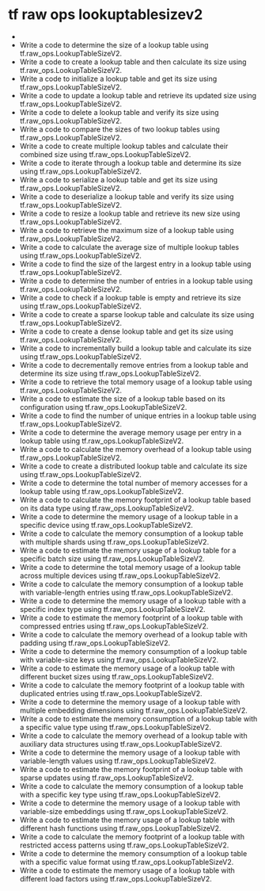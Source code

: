 # tf raw ops lookuptablesizev2

- 
- Write a code to determine the size of a lookup table using tf.raw_ops.LookupTableSizeV2.
- Write a code to create a lookup table and then calculate its size using tf.raw_ops.LookupTableSizeV2.
- Write a code to initialize a lookup table and get its size using tf.raw_ops.LookupTableSizeV2.
- Write a code to update a lookup table and retrieve its updated size using tf.raw_ops.LookupTableSizeV2.
- Write a code to delete a lookup table and verify its size using tf.raw_ops.LookupTableSizeV2.
- Write a code to compare the sizes of two lookup tables using tf.raw_ops.LookupTableSizeV2.
- Write a code to create multiple lookup tables and calculate their combined size using tf.raw_ops.LookupTableSizeV2.
- Write a code to iterate through a lookup table and determine its size using tf.raw_ops.LookupTableSizeV2.
- Write a code to serialize a lookup table and get its size using tf.raw_ops.LookupTableSizeV2.
- Write a code to deserialize a lookup table and verify its size using tf.raw_ops.LookupTableSizeV2.
- Write a code to resize a lookup table and retrieve its new size using tf.raw_ops.LookupTableSizeV2.
- Write a code to retrieve the maximum size of a lookup table using tf.raw_ops.LookupTableSizeV2.
- Write a code to calculate the average size of multiple lookup tables using tf.raw_ops.LookupTableSizeV2.
- Write a code to find the size of the largest entry in a lookup table using tf.raw_ops.LookupTableSizeV2.
- Write a code to determine the number of entries in a lookup table using tf.raw_ops.LookupTableSizeV2.
- Write a code to check if a lookup table is empty and retrieve its size using tf.raw_ops.LookupTableSizeV2.
- Write a code to create a sparse lookup table and calculate its size using tf.raw_ops.LookupTableSizeV2.
- Write a code to create a dense lookup table and get its size using tf.raw_ops.LookupTableSizeV2.
- Write a code to incrementally build a lookup table and calculate its size using tf.raw_ops.LookupTableSizeV2.
- Write a code to decrementally remove entries from a lookup table and determine its size using tf.raw_ops.LookupTableSizeV2.
- Write a code to retrieve the total memory usage of a lookup table using tf.raw_ops.LookupTableSizeV2.
- Write a code to estimate the size of a lookup table based on its configuration using tf.raw_ops.LookupTableSizeV2.
- Write a code to find the number of unique entries in a lookup table using tf.raw_ops.LookupTableSizeV2.
- Write a code to determine the average memory usage per entry in a lookup table using tf.raw_ops.LookupTableSizeV2.
- Write a code to calculate the memory overhead of a lookup table using tf.raw_ops.LookupTableSizeV2.
- Write a code to create a distributed lookup table and calculate its size using tf.raw_ops.LookupTableSizeV2.
- Write a code to determine the total number of memory accesses for a lookup table using tf.raw_ops.LookupTableSizeV2.
- Write a code to calculate the memory footprint of a lookup table based on its data type using tf.raw_ops.LookupTableSizeV2.
- Write a code to determine the memory usage of a lookup table in a specific device using tf.raw_ops.LookupTableSizeV2.
- Write a code to calculate the memory consumption of a lookup table with multiple shards using tf.raw_ops.LookupTableSizeV2.
- Write a code to estimate the memory usage of a lookup table for a specific batch size using tf.raw_ops.LookupTableSizeV2.
- Write a code to determine the total memory usage of a lookup table across multiple devices using tf.raw_ops.LookupTableSizeV2.
- Write a code to calculate the memory consumption of a lookup table with variable-length entries using tf.raw_ops.LookupTableSizeV2.
- Write a code to determine the memory usage of a lookup table with a specific index type using tf.raw_ops.LookupTableSizeV2.
- Write a code to estimate the memory footprint of a lookup table with compressed entries using tf.raw_ops.LookupTableSizeV2.
- Write a code to calculate the memory overhead of a lookup table with padding using tf.raw_ops.LookupTableSizeV2.
- Write a code to determine the memory consumption of a lookup table with variable-size keys using tf.raw_ops.LookupTableSizeV2.
- Write a code to estimate the memory usage of a lookup table with different bucket sizes using tf.raw_ops.LookupTableSizeV2.
- Write a code to calculate the memory footprint of a lookup table with duplicated entries using tf.raw_ops.LookupTableSizeV2.
- Write a code to determine the memory usage of a lookup table with multiple embedding dimensions using tf.raw_ops.LookupTableSizeV2.
- Write a code to estimate the memory consumption of a lookup table with a specific value type using tf.raw_ops.LookupTableSizeV2.
- Write a code to calculate the memory overhead of a lookup table with auxiliary data structures using tf.raw_ops.LookupTableSizeV2.
- Write a code to determine the memory usage of a lookup table with variable-length values using tf.raw_ops.LookupTableSizeV2.
- Write a code to estimate the memory footprint of a lookup table with sparse updates using tf.raw_ops.LookupTableSizeV2.
- Write a code to calculate the memory consumption of a lookup table with a specific key type using tf.raw_ops.LookupTableSizeV2.
- Write a code to determine the memory usage of a lookup table with variable-size embeddings using tf.raw_ops.LookupTableSizeV2.
- Write a code to estimate the memory usage of a lookup table with different hash functions using tf.raw_ops.LookupTableSizeV2.
- Write a code to calculate the memory footprint of a lookup table with restricted access patterns using tf.raw_ops.LookupTableSizeV2.
- Write a code to determine the memory consumption of a lookup table with a specific value format using tf.raw_ops.LookupTableSizeV2.
- Write a code to estimate the memory usage of a lookup table with different load factors using tf.raw_ops.LookupTableSizeV2.